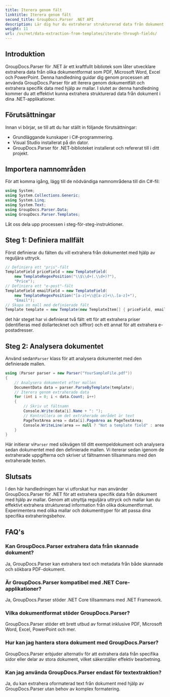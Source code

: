 ```yaml
---
title: Iterera genom fält
linktitle: Iterera genom fält
second_title: GroupDocs.Parser .NET API
description: Lär dig hur du extraherar strukturerad data från dokument med GroupDocs.Parser för .NET. Förbättra dina .NET-applikationer med extraheringsmöjligheter för dokumentdata.
weight: 11
url: /sv/net/data-extraction-from-templates/iterate-through-fields/
---
```

## Introduktion
GroupDocs.Parser för .NET är ett kraftfullt bibliotek som låter utvecklare extrahera data från olika dokumentformat som PDF, Microsoft Word, Excel och PowerPoint. Denna handledning guidar dig genom processen att använda GroupDocs.Parser för att iterera genom dokumentfält och extrahera specifik data med hjälp av mallar. I slutet av denna handledning kommer du att effektivt kunna extrahera strukturerad data från dokument i dina .NET-applikationer.
## Förutsättningar
Innan vi börjar, se till att du har ställt in följande förutsättningar:
- Grundläggande kunskaper i C#-programmering.
- Visual Studio installerat på din dator.
- GroupDocs.Parser för .NET-biblioteket installerat och refererat till i ditt projekt.

## Importera namnområden
För att komma igång, lägg till de nödvändiga namnområdena till din C#-fil:
```csharp
using System;
using System.Collections.Generic;
using System.Linq;
using System.Text;
using GroupDocs.Parser.Data;
using GroupDocs.Parser.Templates;
```
Låt oss dela upp processen i steg-för-steg-instruktioner.
## Steg 1: Definiera mallfält
Först definierar du fälten du vill extrahera från dokumentet med hjälp av reguljära uttryck.
```csharp
// Definiera ett "pris"-fält
TemplateField priceField = new TemplateField(
    new TemplateRegexPosition("\\$\\d+(.\\d+)?"),
    "Price");
// Definiera ett "e-post"-fält
TemplateField emailField = new TemplateField(
    new TemplateRegexPosition("[a-z]+\\@[a-z]+\\.[a-z]+"),
    "Email");
// Skapa en mall med definierade fält
Template template = new Template(new TemplateItem[] { priceField, emailField });
```
det här steget har vi definierat två fält: ett för att extrahera priser (identifieras med dollartecknet och siffror) och ett annat för att extrahera e-postadresser.
## Steg 2: Analysera dokumentet
 Använd sedan`Parser` klass för att analysera dokumentet med den definierade mallen.
```csharp
using (Parser parser = new Parser("YourSampleFile.pdf"))
{
    // Analysera dokumentet efter mallen
    DocumentData data = parser.ParseByTemplate(template);
    // Iterera genom extraherade data
    for (int i = 0; i < data.Count; i++)
    {
        // Skriv ut fältnamn
        Console.Write(data[i].Name + ": ");
        // Kontrollera om det extraherade området är text
        PageTextArea area = data[i].PageArea as PageTextArea;
        Console.WriteLine(area == null ? "Not a template field" : area.Text);
    }
}
```
 Här initierar vi`Parser` med sökvägen till ditt exempeldokument och analysera sedan dokumentet med den definierade mallen. Vi itererar sedan igenom de extraherade uppgifterna och skriver ut fältnamnen tillsammans med den extraherade texten.
## Slutsats
I den här handledningen har vi utforskat hur man använder GroupDocs.Parser för .NET för att extrahera specifik data från dokument med hjälp av mallar. Genom att utnyttja reguljära uttryck och mallar kan du effektivt extrahera strukturerad information från olika dokumentformat. Experimentera med olika mallar och dokumenttyper för att passa dina specifika extraheringsbehov.

## FAQ's
### Kan GroupDocs.Parser extrahera data från skannade dokument?
Ja, GroupDocs.Parser kan extrahera text och metadata från både skannade och sökbara PDF-dokument.
### Är GroupDocs.Parser kompatibel med .NET Core-applikationer?
Ja, GroupDocs.Parser stöder .NET Core tillsammans med .NET Framework.
### Vilka dokumentformat stöder GroupDocs.Parser?
GroupDocs.Parser stöder ett brett utbud av format inklusive PDF, Microsoft Word, Excel, PowerPoint och mer.
### Hur kan jag hantera stora dokument med GroupDocs.Parser?
GroupDocs.Parser erbjuder alternativ för att extrahera data från specifika sidor eller delar av stora dokument, vilket säkerställer effektiv bearbetning.
### Kan jag använda GroupDocs.Parser endast för textextraktion?
Ja, du kan extrahera oformaterad text från dokument med hjälp av GroupDocs.Parser utan behov av komplex formatering.